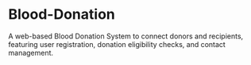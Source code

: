 # Blood-Donation
A web-based Blood Donation System to connect donors and recipients, featuring user registration, donation eligibility checks, and contact management.
